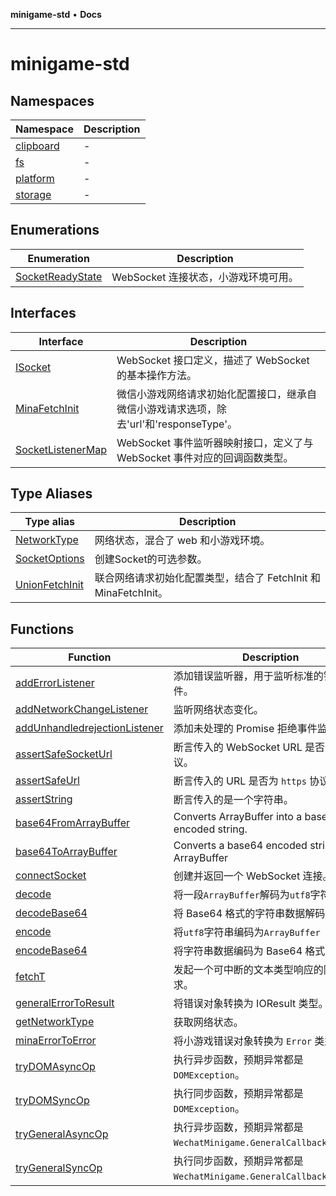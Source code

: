 **minigame-std** • **Docs**

***

# minigame-std

## Namespaces

| Namespace | Description |
| ------ | ------ |
| [clipboard](namespaces/clipboard/README.md) | - |
| [fs](namespaces/fs/README.md) | - |
| [platform](namespaces/platform/README.md) | - |
| [storage](namespaces/storage/README.md) | - |

## Enumerations

| Enumeration | Description |
| ------ | ------ |
| [SocketReadyState](enumerations/SocketReadyState.md) | WebSocket 连接状态，小游戏环境可用。 |

## Interfaces

| Interface | Description |
| ------ | ------ |
| [ISocket](interfaces/ISocket.md) | WebSocket 接口定义，描述了 WebSocket 的基本操作方法。 |
| [MinaFetchInit](interfaces/MinaFetchInit.md) | 微信小游戏网络请求初始化配置接口，继承自微信小游戏请求选项，除去'url'和'responseType'。 |
| [SocketListenerMap](interfaces/SocketListenerMap.md) | WebSocket 事件监听器映射接口，定义了与 WebSocket 事件对应的回调函数类型。 |

## Type Aliases

| Type alias | Description |
| ------ | ------ |
| [NetworkType](type-aliases/NetworkType.md) | 网络状态，混合了 web 和小游戏环境。 |
| [SocketOptions](type-aliases/SocketOptions.md) | 创建Socket的可选参数。 |
| [UnionFetchInit](type-aliases/UnionFetchInit.md) | 联合网络请求初始化配置类型，结合了 FetchInit 和 MinaFetchInit。 |

## Functions

| Function | Description |
| ------ | ------ |
| [addErrorListener](functions/addErrorListener.md) | 添加错误监听器，用于监听标准的错误事件。 |
| [addNetworkChangeListener](functions/addNetworkChangeListener.md) | 监听网络状态变化。 |
| [addUnhandledrejectionListener](functions/addUnhandledrejectionListener.md) | 添加未处理的 Promise 拒绝事件监听器。 |
| [assertSafeSocketUrl](functions/assertSafeSocketUrl.md) | 断言传入的 WebSocket URL 是否为 `wss` 协议。 |
| [assertSafeUrl](functions/assertSafeUrl.md) | 断言传入的 URL 是否为 `https` 协议。 |
| [assertString](functions/assertString.md) | 断言传入的是一个字符串。 |
| [base64FromArrayBuffer](functions/base64FromArrayBuffer.md) | Converts ArrayBuffer into a base64 encoded string. |
| [base64ToArrayBuffer](functions/base64ToArrayBuffer.md) | Converts a base64 encoded string to an ArrayBuffer |
| [connectSocket](functions/connectSocket.md) | 创建并返回一个 WebSocket 连接。 |
| [decode](functions/decode.md) | 将一段`ArrayBuffer`解码为`utf8`字符串 |
| [decodeBase64](functions/decodeBase64.md) | 将 Base64 格式的字符串数据解码。 |
| [encode](functions/encode.md) | 将`utf8`字符串编码为`ArrayBuffer` |
| [encodeBase64](functions/encodeBase64.md) | 将字符串数据编码为 Base64 格式。 |
| [fetchT](functions/fetchT.md) | 发起一个可中断的文本类型响应的网络请求。 |
| [generalErrorToResult](functions/generalErrorToResult.md) | 将错误对象转换为 IOResult 类型。 |
| [getNetworkType](functions/getNetworkType.md) | 获取网络状态。 |
| [minaErrorToError](functions/minaErrorToError.md) | 将小游戏错误对象转换为 `Error` 类型。 |
| [tryDOMAsyncOp](functions/tryDOMAsyncOp.md) | 执行异步函数，预期异常都是 `DOMException`。 |
| [tryDOMSyncOp](functions/tryDOMSyncOp.md) | 执行同步函数，预期异常都是 `DOMException`。 |
| [tryGeneralAsyncOp](functions/tryGeneralAsyncOp.md) | 执行异步函数，预期异常都是 `WechatMinigame.GeneralCallbackResult`。 |
| [tryGeneralSyncOp](functions/tryGeneralSyncOp.md) | 执行同步函数，预期异常都是 `WechatMinigame.GeneralCallbackResult`。 |
